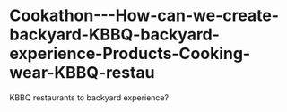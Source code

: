# Cookathon---How-can-we-create-backyard-KBBQ-backyard-experience-Products-Cooking-wear-KBBQ-restau
KBBQ restaurants to backyard experience?
